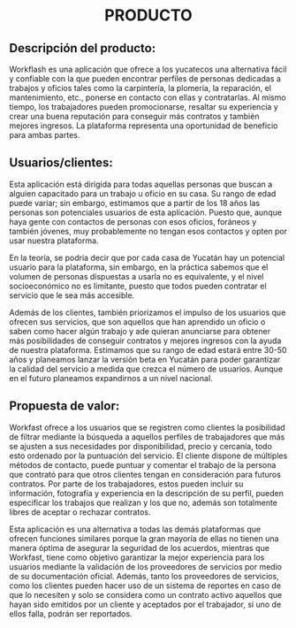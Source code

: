 ﻿<center><h1>PRODUCTO</h1></center>

## Descripción del producto:

Workflash es una aplicación que ofrece a los yucatecos una alternativa fácil y confiable con la que pueden encontrar perfiles de personas dedicadas a trabajos y oficios tales como la carpintería, la plomería, la reparación, el mantenimiento, etc., ponerse en contacto con ellas y contratarlas. Al mismo tiempo, los trabajadores pueden promocionarse, resaltar su experiencia y crear una buena reputación para conseguir más contratos y también mejores ingresos.
La plataforma representa una oportunidad de beneficio para ambas partes.

## Usuarios/clientes:
Esta aplicación está dirigida para todas aquellas personas que buscan a alguien capacitado para un trabajo u oficio en su casa. Su rango de edad puede variar; sin embargo, estimamos que a partir de los 18 años las personas son potenciales usuarios de esta aplicación. Puesto que, aunque haya gente con contactos de personas con esos oficios, foráneos y también jóvenes, muy probablemente no tengan esos contactos y opten por usar nuestra plataforma.

En la teoría, se podría decir que por cada casa de Yucatán hay un potencial usuario para la plataforma, sin embargo, en la práctica sabemos que el volumen de personas dispuestas a usarla no es equivalente, y el nivel socioeconómico no es limitante, puesto que todos pueden contratar el servicio que le sea más accesible.

Además de los clientes, también priorizamos el impulso de los usuarios que ofrecen sus servicios, que son aquellos que han aprendido un oficio o saben como hacer algún trabajo y ade quieran anunciarse para obtener más posibilidades de conseguir contratos y mejores ingresos con la ayuda de nuestra plataforma. Estimamos que su rango de edad estará entre 30-50 años y planeamos lanzar la versión beta en Yucatán para poder garantizar la calidad del servicio a medida que crezca el número de usuarios. Aunque en el futuro planeamos expandirnos a un nivel nacional.


## Propuesta de valor:
Workfast ofrece a los usuarios que se registren como clientes la posibilidad de filtrar mediante la búsqueda a aquellos perfiles de trabajadores que más se ajusten a sus necesidades por disponibilidad, precio y cercanía, todo esto ordenado por la puntuación del servicio. El cliente dispone de múltiples métodos de contacto, puede puntuar y comentar el trabajo de la persona que contrató para que otros clientes tengan en consideración para futuros contratos. Por parte de los trabajadores, estos pueden incluir su información, fotografía y experiencia en la descripción de su perfil, pueden especificar los trabajos que realizan y los que no, además son totalmente libres de aceptar o rechazar contratos.

Esta aplicación es una alternativa a todas las demás plataformas que ofrecen funciones similares porque la gran mayoría de ellas no tienen una manera óptima de asegurar la seguridad de los acuerdos, mientras que Workfast, tiene como objetivo garantizar la mejor experiencia para los usuarios mediante la validación de los proveedores de servicios por medio de su documentación oficial. Además, tanto los proveedores de servicios, como los clientes pueden hacer uso de un sistema de reportes en caso de que lo necesiten y solo se considera como un contrato activo aquellos que hayan sido emitidos por un cliente y aceptados por el trabajador, si uno de ellos falla, podrán ser reportados.

<!--stackedit_data:
eyJoaXN0b3J5IjpbMTc3OTY1ODA3MiwxNjE2MDM5NjY0LDkzMz
MzMjQ5MywyMTM0MTYwMjQsLTE4NTcyMzk3NywtMTA4MDM5Njcy
NSwzMzU0NDQ0OSwxMzk0NzIyNTk4LDUxMTA0NzQ3NCw1ODk4ND
g1NzQsLTE0NTUxODk0MzQsLTE3NDMxODY0NDYsMTA5MzIwMTg4
MywxNTk3MzE3NTUxLDIwMzAyMzI0MDVdfQ==
-->